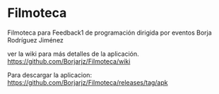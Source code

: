 # Filmoteca
Filmoteca para Feedback1 de programación dirigida por eventos
Borja Rodríguez Jiménez

ver la wiki para más detalles de la aplicación.
https://github.com/Borjarjz/Filmoteca/wiki

Para descargar la aplicacion:
https://github.com/Borjarjz/Filmoteca/releases/tag/apk

